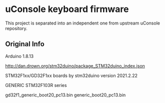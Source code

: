 # uConsole keyboard firmware

This project is separated into an independent one from upstream uConsole repository.

## Original Info

Arduino 1.8.13

http://dan.drown.org/stm32duino/package_STM32duino_index.json

STM32F1xx/GD32F1xx boards 
by stm32duino version 2021.2.22

  GENERIC STM32F103R series

  gd32f1_generic_boot20_pc13.bin
  generic_boot20_pc13.bin
  
  